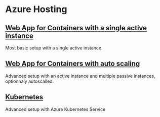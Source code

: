 # Azure Hosting

## [Web App for Containers with a single active instance](/Azure-Hosting/App-Service/Single-Instance.md)
Most basic setup with a single active instance.

## [Web App for Containers with auto scaling](/Azure-Hosting/App-Service/Multiple-Instances.md)
Advanced setup with an active instance and multiple passive instances, optionnaly autoscalled.

## [Kubernetes](/Azure-Hosting/Kubernetes.md)
Advanced setup with Azure Kubernetes Service